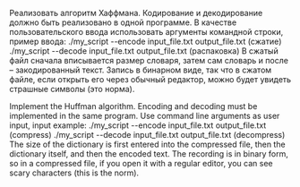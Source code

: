 Реализовать алгоритм Хаффмана. Кодирование и декодирование должно быть реализовано в одной программе. В качестве пользовательского ввода использовать аргументы командной строки, пример ввода:
./my_script --encode input_file.txt output_file.txt (сжатие)
./my_script --decode input_file.txt output_file.txt (распаковка)
В сжатый файл сначала вписывается размер словаря, затем сам словарь и после – закодированный текст. Запись в бинарном виде, так что в сжатом файле, если открыть его через обычный редактор, можно будет увидеть страшные символы (это норма).


Implement the Huffman algorithm. Encoding and decoding must be implemented in the same program. Use command line arguments as user input, input example:
./my_script --encode input_file.txt output_file.txt (compress)
./my_script --decode input_file.txt output_file.txt (decompress)
The size of the dictionary is first entered into the compressed file, then the dictionary itself, and then the encoded text. The recording is in binary form, so in a compressed file, if you open it with a regular editor, you can see scary characters (this is the norm).
